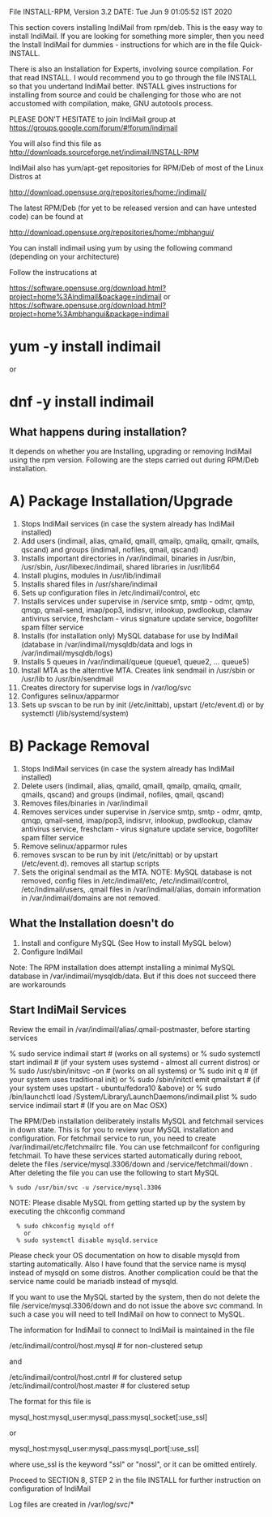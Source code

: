 File INSTALL-RPM, Version 3.2
DATE: Tue Jun  9 01:05:52 IST 2020

This section covers installing IndiMail from rpm/deb. This is the easy way to install IndiMail.
If you are looking for something more simpler, then you need the Install IndiMail for
dummies - instructions for which are in the file Quick-INSTALL.

There is also an Installation for Experts, involving source compilation. For that read INSTALL.
I would recommend you to go through the file INSTALL so that you undertand IndiMail
better. INSTALL gives instructions for installing from source and could be
challenging for those who are not accustomed with compilation, make, GNU autotools process.

PLEASE DON'T HESITATE to join IndiMail group at https://groups.google.com/forum/#!forum/indimail

You will also find this file as 
http://downloads.sourceforge.net/indimail/INSTALL-RPM

IndiMail also has yum/apt-get repositories for RPM/Deb of most of the Linux Distros at

http://download.opensuse.org/repositories/home:/indimail/

The latest RPM/Deb (for yet to be released version and can have untested code) can be found at

http://download.opensuse.org/repositories/home:/mbhangui/

You can install indimail using yum by using the following command (depending on
your architecture)

Follow the instrucations at

https://software.opensuse.org/download.html?project=home%3Aindimail&package=indimail
or
https://software.opensuse.org/download.html?project=home%3Ambhangui&package=indimail

# yum -y install indimail
   or
# dnf -y install indimail

What happens during installation?
---------------------------------

It depends on whether you are Installing, upgrading or removing IndiMail using the rpm
version. Following are the steps carried out during RPM/Deb installation.

A) Package Installation/Upgrade
===============================
   1. Stops IndiMail services (in case the system already has IndiMail installed)
   2. Add users (indimail, alias, qmaild, qmaill, qmailp, qmailq, qmailr, qmails, qscand)
      and groups (indimail, nofiles, qmail, qscand)
   3. Installs important directories in /var/indimail, binaries in /usr/bin,
      /usr/sbin, /usr/libexec/indimail, shared libraries in /usr/lib64
   4. Install plugins, modules in /usr/lib/indimail
   5. Installs shared files in /usr/share/indimail
   6. Sets up configuration files in /etc/indimail/control, etc
   7. Installs services under supervise in /service
       smtp, smtp - odmr, qmtp, qmqp, qmail-send, imap/pop3, indisrvr, inlookup, pwdlookup,
       clamav antivirus service, freshclam - virus signature update service,
       bogofilter spam filter service
   8. Installs (for installation only) MySQL database for use by IndiMail
      (database in /var/indimail/mysqldb/data and logs in /var/indimail/mysqldb/logs)
   9. Installs 5 queues in /var/indimail/queue (queue1, queue2, ... queue5)
  10. Install MTA as the alterntive MTA. Creates link sendmail in /usr/sbin or
      /usr/lib to /usr/bin/sendmail
  11. Creates directory for supervise logs in /var/log/svc
  12. Configures selinux/apparmor
  13. Sets up svscan to be run by init (/etc/inittab), upstart (/etc/event.d) or
      by systemctl (/lib/systemd/system)

B) Package Removal
==================
   1. Stops IndiMail services (in case the system already has IndiMail installed)
   2. Delete users (indimail, alias, qmaild, qmaill, qmailp, qmailq, qmailr, qmails, qscand)
      and groups (indimail, nofiles, qmail, qscand)
   3. Removes files/binaries in /var/indimail
   4. Removes services under supervise in /service
       smtp, smtp - odmr, qmtp, qmqp, qmail-send, imap/pop3, indisrvr, inlookup, pwdlookup,
       clamav antivirus service, freshclam - virus signature update service,
       bogofilter spam filter service
   5. Remove selinux/apparmor rules
   6. removes svscan to be run by init (/etc/inittab) or by upstart (/etc/event.d). removes
      all startup scripts
   7. Sets the original sendmail as the MTA.
   NOTE: MySQL database is not removed, config files in /etc/indimail/etc,
         /etc/indimail/control, /etc/indimail/users, .qmail files in /var/indimail/alias,
         domain information in /var/indimail/domains are not removed.

What the Installation doesn't do
--------------------------------

1. Install and configure MySQL (See How to install MySQL below)
2. Configure IndiMail

Note: The RPM installation does attempt installing a minimal MySQL database in
/var/indimail/mysqldb/data. But if this does not succeed there are workarounds


Start IndiMail Services
-----------------------
   Review the email in /var/indimail/alias/.qmail-postmaster, before starting services

   % sudo service indimail start         # (works on all systems)
       or
   % sudo systemctl start indimail       # (if your system uses systemd
                                           - almost all current distros)
       or
   % sudo /usr/sbin/initsvc -on # (works on all systems)
       or
   % sudo init q                         # (if your system uses traditional init)
       or
   % sudo /sbin/initctl emit qmailstart  # (if your system uses upstart
                                           - ubuntu/fedora10 &above)
       or
   % sudo /bin/launchctl load /System/Library/LaunchDaemons/indimail.plist
   % sudo service indimail start        # (If you are on Mac OSX)

The RPM/Deb installation deliberately installs MySQL and fetchmail services in down state.
This is for you to review your MySQL installation and configuration. For fetchmail service
to run, you need to create /var/indimail/etc/fetchmailrc file. You can use fetchmailconf
for configuring fetchmail. To have these services started automatically during reboot,
delete the files /service/mysql.3306/down and /service/fetchmail/down . After deleting
the file you can use the following to start MySQL

    % sudo /usr/bin/svc -u /service/mysql.3306

NOTE: Please disable MySQL from getting started up by the system by executing the
      chkconfig command

      % sudo chkconfig mysqld off
        or
      % sudo systemctl disable mysqld.service

Please check your OS documentation on how to disable mysqld from starting
automatically. Also I have found that the service name is mysql instead
of mysqld on some distros. Another complication could be that the service
name could be mariadb instead of mysqld.

If you want to use the MySQL started by the system, then do not delete the file
/service/mysql.3306/down and do not issue the above svc command. In such a case
you will need to tell IndiMail on how to connect to MySQL.

The information for IndiMail to connect to IndiMail is maintained in the file

/etc/indimail/control/host.mysql    # for non-clustered setup

and

/etc/indimail/control/host.cntrl    # for clustered setup
/etc/indimail/control/host.master   # for clustered setup

The format for this file is

mysql_host:mysql_user:mysql_pass:mysql_socket[:use_ssl]

or

mysql_host:mysql_user:mysql_pass:mysql_port[:use_ssl]

where use_ssl is the keyword "ssl" or "nossl", or it can be omitted entirely.

Proceed to SECTION 8, STEP 2 in the file INSTALL for further instruction on 
configuration of IndiMail

Log files are created in /var/log/svc/*
